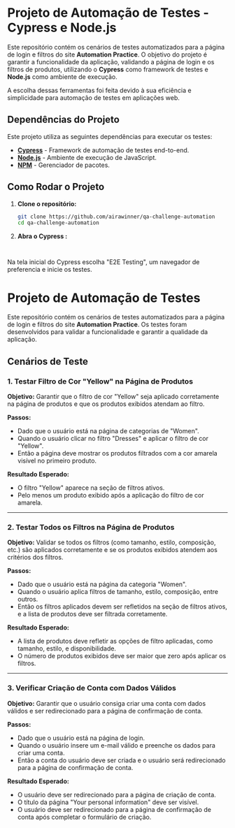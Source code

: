 # Projeto de Automação de Testes - Cypress e Node.js

Este repositório contém os cenários de testes automatizados para a página de login e filtros do site **Automation Practice**. O objetivo do projeto é garantir a funcionalidade da aplicação, validando a página de login e os filtros de produtos, utilizando o **Cypress** como framework de testes e **Node.js** como ambiente de execução.

A escolha dessas ferramentas foi feita devido à sua eficiência e simplicidade para automação de testes em aplicações web.

## Dependências do Projeto

Este projeto utiliza as seguintes dependências para executar os testes:

- **[Cypress](https://www.cypress.io/)** - Framework de automação de testes end-to-end.
- **[Node.js](https://nodejs.org/en/)** - Ambiente de execução de JavaScript.
- **[NPM](https://www.npmjs.com/)** - Gerenciador de pacotes.

## Como Rodar o Projeto

1. **Clone o repositório:**

   ```bash
   git clone https://github.com/airawinner/qa-challenge-automation
   cd qa-challenge-automation

2. **Abra o Cypress :**
    ```npx cypress open  


Na tela inicial do Cypress escolha "E2E Testing", um navegador de preferencia e inicie os testes.
# Projeto de Automação de Testes


Este repositório contém os cenários de testes automatizados para a página de login e filtros do site **Automation Practice**. Os testes foram desenvolvidos para validar a funcionalidade e garantir a qualidade da aplicação.

## Cenários de Teste

### 1. Testar Filtro de Cor "Yellow" na Página de Produtos

**Objetivo:** Garantir que o filtro de cor "Yellow" seja aplicado corretamente na página de produtos e que os produtos exibidos atendam ao filtro.

**Passos:**
- Dado que o usuário está na página de categorias de "Women".
- Quando o usuário clicar no filtro "Dresses" e aplicar o filtro de cor "Yellow".
- Então a página deve mostrar os produtos filtrados com a cor amarela visível no primeiro produto.

**Resultado Esperado:**
- O filtro "Yellow" aparece na seção de filtros ativos.
- Pelo menos um produto exibido após a aplicação do filtro de cor amarela.

---

### 2. Testar Todos os Filtros na Página de Produtos

**Objetivo:** Validar se todos os filtros (como tamanho, estilo, composição, etc.) são aplicados corretamente e se os produtos exibidos atendem aos critérios dos filtros.

**Passos:**
- Dado que o usuário está na página da categoria "Women".
- Quando o usuário aplica filtros de tamanho, estilo, composição, entre outros.
- Então os filtros aplicados devem ser refletidos na seção de filtros ativos, e a lista de produtos deve ser filtrada corretamente.

**Resultado Esperado:**
- A lista de produtos deve refletir as opções de filtro aplicadas, como tamanho, estilo, e disponibilidade.
- O número de produtos exibidos deve ser maior que zero após aplicar os filtros.

---

### 3. Verificar Criação de Conta com Dados Válidos

**Objetivo:** Garantir que o usuário consiga criar uma conta com dados válidos e ser redirecionado para a página de confirmação de conta.

**Passos:**
- Dado que o usuário está na página de login.
- Quando o usuário insere um e-mail válido e preenche os dados para criar uma conta.
- Então a conta do usuário deve ser criada e o usuário será redirecionado para a página de confirmação de conta.

**Resultado Esperado:**
- O usuário deve ser redirecionado para a página de criação de conta.
- O título da página "Your personal information" deve ser visível.
- O usuário deve ser redirecionado para a página de confirmação de conta após completar o formulário de criação.





